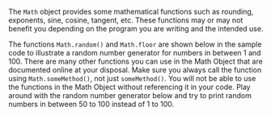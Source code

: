 The `Math` object provides some mathematical functions such as rounding, exponents, sine, cosine, tangent, etc. These functions may or may not benefit you depending on the program you are writing and the intended use. 

The functions `Math.random()` and `Math.floor` are shown below in the sample code to illustrate a random number generator for numbers in between 1 and 100. There are many other functions you can use in the Math Object that are documented online at your disposal. Make sure you always call the function using `Math.someMethod()`, not just `someMethod()`. You will not be able to use the functions in the Math Object without referencing it in your code. Play around with the random number generator below and try to print random numbers in between 50 to 100 instead of 1 to 100.